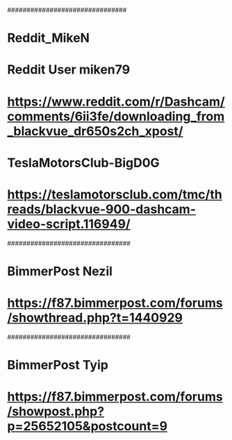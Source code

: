 ###############################
# Reddit_MikeN
#
#   Reddit User miken79
# https://www.reddit.com/r/Dashcam/comments/6ii3fe/downloading_from_blackvue_dr650s2ch_xpost/
# ##############################
# TeslaMotorsClub-BigD0G
#
#  https://teslamotorsclub.com/tmc/threads/blackvue-900-dashcam-video-script.116949/
################################
# BimmerPost Nezil
#
# https://f87.bimmerpost.com/forums/showthread.php?t=1440929
################################
# BimmerPost Tyip
#
# https://f87.bimmerpost.com/forums/showpost.php?p=25652105&postcount=9
#
